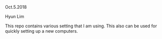 Oct.5.2018

Hyun Lim

This repo contains various setting that I am using. This also can be used for 
quickly setting up a new computers.
